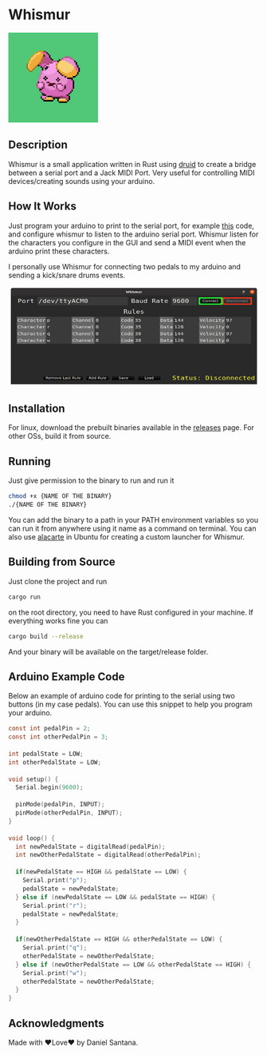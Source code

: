 # Whismur

<img src="whismur.png" width="180" height="180"/>

## Description

Whismur is a small application written in Rust using [druid](https://github.com/linebender/druid) to create a bridge between a serial port and a Jack MIDI Port. Very useful for controlling MIDI devices/creating sounds using your arduino.

## How It Works

Just program your arduino to print to the serial port, for example [this](#arduino-example-code) code, and configure whismur to listen to the arduino serial port. Whismur listen for the characters you configure in the GUI and send a MIDI event when the arduino print these characters.

I personally use Whismur for connecting two pedals to my arduino and sending a kick/snare drums events.

<img src="screenshot.png" width="550" height="200"/>

## Installation

For linux, download the prebuilt binaries available in the [releases](https://github.com/DanielSanRocha/whismur/releases) page. For other OSs, build it from source.

## Running

Just give permission to the binary to run and run it
```bash
chmod +x {NAME OF THE BINARY}
./{NAME OF THE BINARY}
```
You can add the binary to a path in your PATH environment variables so you can run it from anywhere using it name as a command on terminal. You can also use [alacarte](https://manpages.ubuntu.com/manpages/focal/man1/alacarte.1.html) in Ubuntu for creating a custom launcher for Whismur.

## Building from Source

Just clone the project and run
```bash
cargo run
```
on the root directory, you need to have Rust configured in your machine. If everything works fine you can
```bash
cargo build --release
```
And your binary will be available on the target/release folder.

## Arduino Example Code

Below an example of arduino code for printing to the serial using two buttons (in my case pedals). You can use this snippet to help you program your arduino.

```C
const int pedalPin = 2;
const int otherPedalPin = 3;

int pedalState = LOW;
int otherPedalState = LOW;

void setup() {
  Serial.begin(9600);

  pinMode(pedalPin, INPUT);
  pinMode(otherPedalPin, INPUT);
}

void loop() {
  int newPedalState = digitalRead(pedalPin);
  int newOtherPedalState = digitalRead(otherPedalPin);

  if(newPedalState == HIGH && pedalState == LOW) {
    Serial.print("p");
    pedalState = newPedalState;
  } else if (newPedalState == LOW && pedalState == HIGH) {
    Serial.print("r");
    pedalState = newPedalState;
  }

  if(newOtherPedalState == HIGH && otherPedalState == LOW) {
    Serial.print("q");
    otherPedalState = newOtherPedalState;
  } else if (newOtherPedalState == LOW && otherPedalState == HIGH) {
    Serial.print("w");
    otherPedalState = newOtherPedalState;
  }
}
```

## Acknowledgments

Made with ❤️Love❤️ by Daniel Santana.
